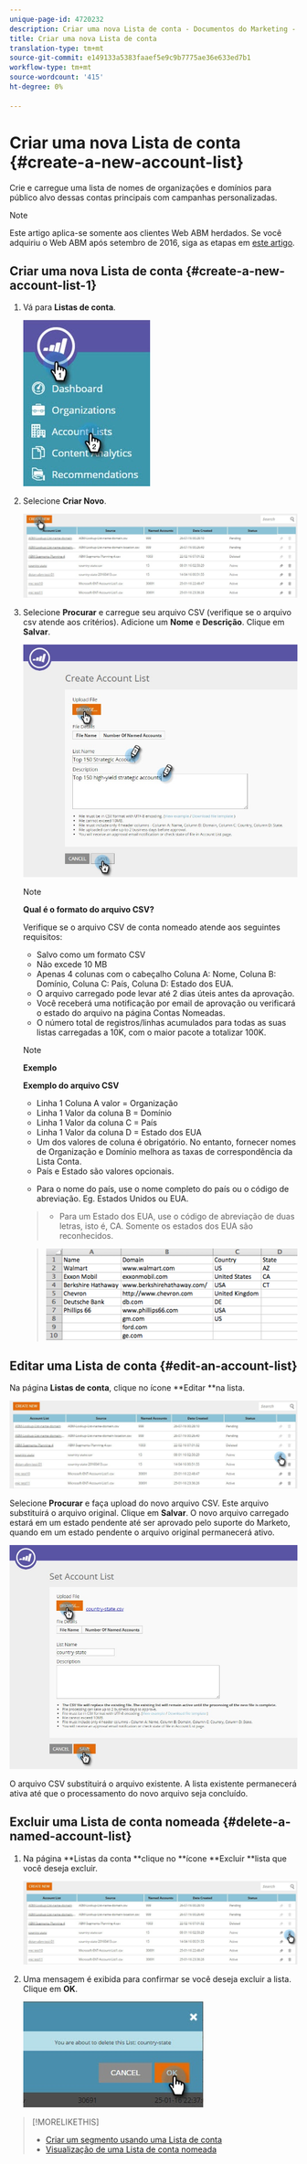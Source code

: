 ```yaml
---
unique-page-id: 4720232
description: Criar uma nova Lista de conta - Documentos do Marketing - Documentação do produto
title: Criar uma nova Lista de conta
translation-type: tm+mt
source-git-commit: e149133a5383faaef5e9c9b7775ae36e633ed7b1
workflow-type: tm+mt
source-wordcount: '415'
ht-degree: 0%

---
```



# Criar uma nova Lista de conta {#create-a-new-account-list}

Crie e carregue uma lista de nomes de organizações e domínios para público alvo dessas contas principais com campanhas personalizadas.

>[!NOTE]
>
>Este artigo aplica-se somente aos clientes Web ABM herdados. Se você adquiriu o Web ABM após setembro de 2016, siga as etapas em [este artigo](http://docs.marketo.com/display/DOCS/Account+Lists#AccountLists-CreateaNewAccountList).

## Criar uma nova Lista de conta {#create-a-new-account-list-1}

1. Vá para **Listas de conta**.

   ![](assets/dropdown-account-lists-hand.jpg)

1. Selecione **Criar Novo**.

   ![](assets/create-new-account-list-hand.jpg)

1. Selecione **Procurar** e carregue seu arquivo CSV (verifique se o arquivo csv atende aos critérios). Adicione um **Nome** e **Descrição**. Clique em **Salvar**.

   ![](assets/create-account-list-hands.jpg)

   >[!NOTE]
   >
   >**Qual é o formato do arquivo CSV?**
   >
   >
   >Verifique se o arquivo CSV de conta nomeado atende aos seguintes requisitos:
   >
   >* Salvo como um formato CSV
   >* Não excede 10 MB
   >* Apenas 4 colunas com o cabeçalho Coluna A: Nome, Coluna B: Domínio, Coluna C: País, Coluna D: Estado dos EUA.
   >* O arquivo carregado pode levar até 2 dias úteis antes da aprovação.
   >* Você receberá uma notificação por email de aprovação ou verificará o estado do arquivo na página Contas Nomeadas.
   >* O número total de registros/linhas acumulados para todas as suas listas carregadas a 10K, com o maior pacote a totalizar 100K.


   >[!NOTE]
   >
   >**Exemplo**
   >
   >**Exemplo do arquivo CSV**
   >
   >* Linha 1 Coluna A valor = Organização
   >* Linha 1 Valor da coluna B = Domínio
   >* Linha 1 Valor da coluna C = País
   >* Linha 1 Valor da coluna D = Estado dos EUA
   >* Um dos valores de coluna é obrigatório. No entanto, fornecer nomes de Organização e Domínio melhora as taxas de correspondência da Lista Conta.
   >* País e Estado são valores opcionais.

      >
      >  
   * Para o nome do país, use o nome completo do país ou o código de abreviação. Eg. Estados Unidos ou EUA.
   >  * Para um Estado dos EUA, use o código de abreviação de duas letras, isto é, CA. Somente os estados dos EUA são reconhecidos.

   >    
   >![](assets/image2015-2-25-12-3a19-3a10.png)

## Editar uma Lista de conta {#edit-an-account-list}

Na página **Listas de conta**, clique no ícone **Editar **na lista.

![](assets/create-new-account-list-edit.jpg)

Selecione **Procurar** e faça upload do novo arquivo CSV. Este arquivo substituirá o arquivo original. Clique em **Salvar**. O novo arquivo carregado estará em um estado pendente até ser aprovado pelo suporte do Marketo, quando em um estado pendente o arquivo original permanecerá ativo.

![](assets/set-account-list-edit-hands.jpg)

O arquivo CSV substituirá o arquivo existente. A lista existente permanecerá ativa até que o processamento do novo arquivo seja concluído.

## Excluir uma Lista de conta nomeada {#delete-a-named-account-list}

1. Na página **Listas da conta **clique no **ícone **Excluir **lista que você deseja excluir.

   ![](assets/create-new-account-list-delete.jpg)

1. Uma mensagem é exibida para confirmar se você deseja excluir a lista. Clique em **OK**.

   ![](assets/delete-notification-hand.jpg)

>[!MORELIKETHIS]
>
>* [Criar um segmento usando uma Lista de conta](create-a-segment-using-an-account-list.md)
>* [Visualização de uma Lista de conta nomeada](http://docs.marketo.com/pages/viewpage.action?pageid=4720244)

